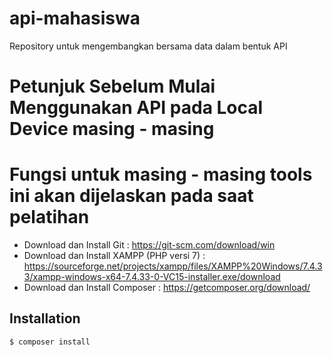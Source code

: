 # api-mahasiswa
Repository untuk mengembangkan bersama data dalam bentuk API

# Petunjuk Sebelum Mulai Menggunakan API pada Local Device masing - masing
# Fungsi untuk masing - masing tools ini akan dijelaskan pada saat pelatihan
- Download dan Install Git : https://git-scm.com/download/win
- Download dan Install XAMPP (PHP versi 7) : https://sourceforge.net/projects/xampp/files/XAMPP%20Windows/7.4.33/xampp-windows-x64-7.4.33-0-VC15-installer.exe/download
- Download dan Install Composer : https://getcomposer.org/download/

## Installation

```bash
$ composer install
```

